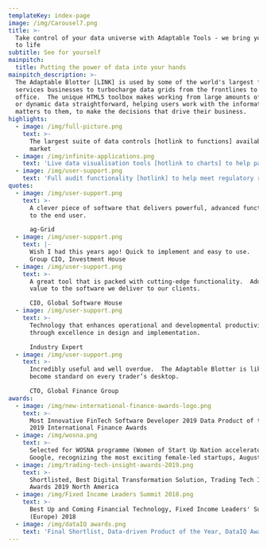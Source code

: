 ```yaml
---
templateKey: index-page
image: /img/Carousel7.png
title: >-
  Take control of your data universe with Adaptable Tools - we bring your data
  to life
subtitle: See for yourself
mainpitch:
  title: Putting the power of data into your hands
mainpitch_description: >-
  The Adaptable Blotter [LINK] is used by some of the world's largest financial
  services businesses to turbocharge data grids from the frontlines to the back
  office.  The unique HTML5 toolbox makes working from large amounts of static
  or dynamic data straightforward, helping users work with the information that
  matters to them, to make the decisions that drive their business.
highlights:
  - image: /img/full-picture.png
    text: >-
      The largest suite of data controls [hotlink to functions] available in the
      market
  - image: /img/infinite-applications.png
    text: 'Live data visualisation tools [hotlink to charts] to help patterns emerge '
  - image: /img/user-support.png
    text: 'Full audit functionality [hotlink] to help meet regulatory requirements'
quotes:
  - image: /img/user-support.png
    text: >-
      A clever piece of software that delivers powerful, advanced functionality
      to the end user.​

      ag-Grid
  - image: /img/user-support.png
    text: |-
      Wish I had this years ago! Quick to implement and easy to use.
      Group CIO, Investment House
  - image: /img/user-support.png
    text: >-
      A great tool that is packed with cutting-edge functionality.  Adds real
      value to the software we deliver to our clients.

      CIO, Global Software House
  - image: /img/user-support.png
    text: >-
      Technology that enhances operational and developmental productivity
      through excellence in design and implementation.

      Industry Expert
  - image: /img/user-support.png
    text: >-
      Incredibly useful and well overdue.  The Adaptable Blotter is likely to
      become standard on every trader’s desktop.

      CTO, Global Finance Group
awards:
  - image: /img/new-international-finance-awards-logo.png
    text: >-
      Most Innovative FinTech Software Developer 2019 Data Product of the Year,
      2019 International Finance Awards
  - image: /img/wosna.png
    text: >-
      Selected for WOSNA programme (Women of Start Up Nation accelerator) at
      Google, recognizing the most exciting female-led startups, August 2019
  - image: /img/trading-tech-insight-awards-2019.png
    text: >-
      Shortlisted, Best Digital Transformation Solution, Trading Tech Insight
      Awards 2019 North America
  - image: /img/Fixed Income Leaders Summit 2018.png
    text: >-
      Best Up and Coming Financial Technology, Fixed Income Leaders' Summit
      (Europe) 2018
  - image: /img/dataIQ awards.png
    text: 'Final Shortlist, Data-driven Product of the Year, DataIQ Awards 2019'
---
```


